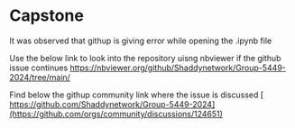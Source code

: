 # Capstone

It was observed that githup is giving error while opening the .ipynb file

Use the below link to look into the repository uisng nbviewer if the github issue continues
https://nbviewer.org/github/Shaddynetwork/Group-5449-2024/tree/main/


Find below the githup community link where the issue is discussed [
https://github.com/Shaddynetwork/Group-5449-2024](https://github.com/orgs/community/discussions/124651)
